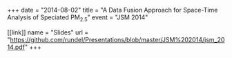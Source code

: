 +++
date = "2014-08-02"
title = "A Data Fusion Approach for Space-Time Analysis of Speciated PM$_{2.5}$"
event = "JSM 2014"

[[link]]
name = "Slides"
url = "https://github.com/rundel/Presentations/blob/master/JSM%202014/jsm_2014.pdf"
+++
